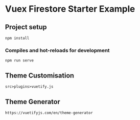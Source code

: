 # Vuex Firestore Starter Example

## Project setup
```
npm install
```

### Compiles and hot-reloads for development
```
npm run serve
```

## Theme Customisation
```
src>plugins>vuetify.js
```

## Theme Generator
```
https://vuetifyjs.com/en/theme-generator
```
